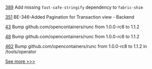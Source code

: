 
[389](https://github.com/hyperledger/fabric-chaincode-node/pull/389) Add missing `fast-safe-stringify` dependency to `fabric-shim`

[351](https://github.com/hyperledger-labs/blockchain-explorer/pull/351) BE-346-Added Pagination for Transaction view - Backend

[43](https://github.com/hyperledger-labs/pluggable-hcs/pull/43) Bump github.com/opencontainers/runc from 1.0.0-rc8 to 1.1.2

[48](https://github.com/hyperledger-labs/yui-fabric-ibc/pull/48) Bump github.com/opencontainers/runc from 1.0.0-rc8 to 1.1.2

[462](https://github.com/hyperledger/fabric-test/pull/462) Bump github.com/opencontainers/runc from 1.0.0-rc8 to 1.1.2 in /tools/operator


[See more >>>](https://start-here.hyperledger.org/pull-requests)
